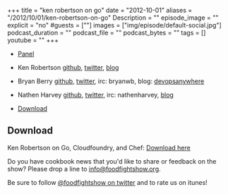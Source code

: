 +++
title = "ken robertson on go"
date = "2012-10-01"
aliases = "/2012/10/01/ken-robertson-on-go"
Description = ""
episode_image = ""
explicit = "no"
#guests = [""]
images = ["img/episode/default-social.jpg"]
podcast_duration = ""
podcast_file = ""
podcast_bytes = ""
tags = []
youtube = ""
+++

* [Panel](http://foodfightshow.org/2012/10/ken-robertson-on-go.html#panel)

* Ken Robertson [github](https://github.com/krobertson),
  [twitter](http://twitter.com/krobertson),
  [blog](http://invalidlogic.com/)
* Bryan Berry [github](http://github.com/bryanwb), [twitter](http://twitter.com/bryanwb), irc: bryanwb, blog: [devopsanywhere](http://devopsanywhere.blogspot.com)
* Nathen Harvey [github](http://github.com/nathenharvey), [twitter](http://twitter.com/nathenharvey), irc: nathenharvey, [blog](http://nathenharvey.com)
* [Download](http://traffic.libsyn.com/foodfight/devops-delicacy-03_2.mp3)

<!-- more -->

Download
--------

Ken Robertson on Go, Cloudfoundry, and Chef:  [Download here](http://traffic.libsyn.com/foodfight/devops-delicacy-03_2.mp3)

Do you have cookbook news that you'd like to share or feedback on the show?  Please drop a line to [info@foodfightshow.org](mailto:info@foodfightshow.org).

Be sure to follow [@foodfightshow on twitter](http://twitter.com/foodfightshow) and to rate us on itunes!

